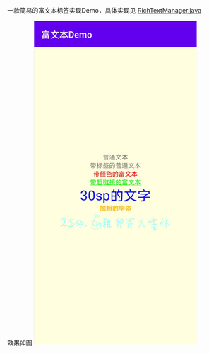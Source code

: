 一款简易的富文本标签实现Demo，具体实现见 [RichTextManager.java](./richtext/src/main/java/com/littlejie/richtext/RichTextManager.java)

效果如图 ![demo](demo.jpg)